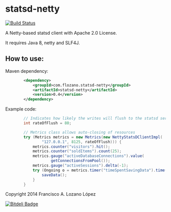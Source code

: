 statsd-netty
============
[![Build Status](https://secure.travis-ci.org/flozano/statsd-netty.svg?branch=master)](https://travis-ci.org/flozano/statsd-netty)

A Netty-based statsd client with Apache 2.0 License.

It requires Java 8, netty and SLF4J.

How to use:
----------
Maven dependency:
```xml
		<dependency>
			<groupId>com.flozano.statsd-netty</groupId>
			<artifactId>statsd-netty</artifactId>
			<version>0.4</version>
		</dependency>
```


Example code:

```java
		// Indicates how likely the writes will flush to the statsd server
		int rateOfFlush = 80;

		// Metrics class allows auto-closing of resources
		try (Metrics metrics = new Metrics(new NettyStatsDClientImpl(
				"127.0.0.1", 8125, rateOfFlush))) {
			metrics.counter("visitors").hit();
			metrics.counter("soldItems").count(25);
			metrics.gauge("activeDatabaseConnections").value(
					getConnectionsFromPool());
			metrics.gauge("activeSessions").delta(-1);
			try (Ongoing o = metrics.timer("timeSpentSavingData").time()) {
				saveData();
			}
		}
```



Copyright 2014 Francisco A. Lozano López


[![Bitdeli Badge](https://d2weczhvl823v0.cloudfront.net/flozano/statsd-netty/trend.png)](https://bitdeli.com/free "Bitdeli Badge")

